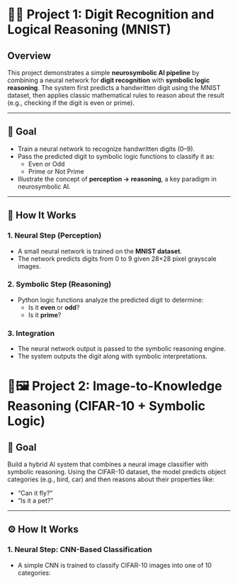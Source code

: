 # 🧠🔢 Project 1: Digit Recognition and Logical Reasoning (MNIST)

## Overview

This project demonstrates a simple **neurosymbolic AI pipeline** by combining a neural network for **digit recognition** with **symbolic logic reasoning**. The system first predicts a handwritten digit using the MNIST dataset, then applies classic mathematical rules to reason about the result (e.g., checking if the digit is even or prime).

---

## 🚀 Goal

- Train a neural network to recognize handwritten digits (0–9).
- Pass the predicted digit to symbolic logic functions to classify it as:
  - Even or Odd
  - Prime or Not Prime
- Illustrate the concept of **perception → reasoning**, a key paradigm in neurosymbolic AI.

---

## 🔧 How It Works

### 1. Neural Step (Perception)

- A small neural network is trained on the **MNIST dataset**.
- The network predicts digits from 0 to 9 given 28×28 pixel grayscale images.

### 2. Symbolic Step (Reasoning)

- Python logic functions analyze the predicted digit to determine:
  - Is it **even** or **odd**?
  - Is it **prime**?

### 3. Integration

- The neural network output is passed to the symbolic reasoning engine.
- The system outputs the digit along with symbolic interpretations.

# 🧠🖼️ Project 2: Image-to-Knowledge Reasoning (CIFAR-10 + Symbolic Logic)

## 📌 Goal

Build a hybrid AI system that combines a neural image classifier with symbolic reasoning. Using the CIFAR-10 dataset, the model predicts object categories (e.g., bird, car) and then reasons about their properties like:

- “Can it fly?”
- “Is it a pet?”

---

## ⚙️ How It Works

### 1. Neural Step: CNN-Based Classification

- A simple CNN is trained to classify CIFAR-10 images into one of 10 categories:
